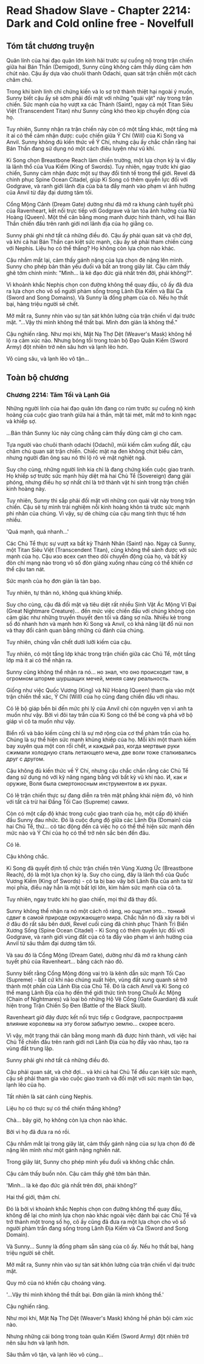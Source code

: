 # Read Shadow Slave - Chapter 2214: Dark and Cold online free - Novelfull

## Tóm tắt chương truyện

Quân lính của hai đạo quân lớn kinh hãi trước sự cuồng nộ trong trận chiến giữa hai Bán Thần (Demigod), Sunny cũng không cảm thấy dũng cảm hơn chút nào. Cậu ấy dựa vào chuôi thanh Odachi, quan sát trận chiến một cách chăm chú.

Trong khi binh lính chỉ chứng kiến và lo sợ trở thành thiệt hại ngoài ý muốn, Sunny biết cậu ấy sẽ sớm phải đối mặt với những "quái vật" này trong trận chiến. Sức mạnh của họ vượt xa các Thánh (Saint), ngay cả một Titan Siêu Việt (Transcendent Titan) như Sunny cũng khó theo kịp chuyển động của họ.

Tuy nhiên, Sunny nhận ra trận chiến này còn có một tầng khác, một tầng mà ít ai có thể cảm nhận được: cuộc chiến giữa Ý Chí (Will) của Ki Song và Anvil. Sunny không đủ kiến thức về Ý Chí, nhưng cậu ấy chắc chắn rằng hai Bán Thần đang sử dụng nó một cách điêu luyện như vũ khí.

Ki Song chọn Breastbone Reach làm chiến trường, một lựa chọn kỳ lạ vì đây là lãnh thổ của Vua Kiếm (King of Swords). Tuy nhiên, ngay trước khi giao chiến, Sunny cảm nhận được một sự thay đổi tinh tế trong thế giới. Revel đã chinh phục Spine Ocean Citadel, giúp Ki Song có thêm quyền lực đối với Godgrave, và ranh giới lãnh địa của bà ta đẩy mạnh vào phạm vi ảnh hưởng của Anvil từ đáy đại dương tăm tối.

Cổng Mộng Cảnh (Dream Gate) dường như đã mở ra khung cảnh tuyết phủ của Ravenheart, kết nối trực tiếp với Godgrave và lan tỏa ảnh hưởng của Nữ Hoàng (Queen). Một thế cân bằng mong manh được hình thành, với hai Bán Thần chiến đấu trên ranh giới nơi lãnh địa của họ giằng co.

Sunny phải ghi nhớ tất cả những điều đó. Cậu ấy phải quan sát và chờ đợi, và khi cả hai Bán Thần cạn kiệt sức mạnh, cậu ấy sẽ phải tham chiến cùng với Nephis. Liệu họ có thể thắng? Họ không còn lựa chọn nào khác.

Cậu nhắm mắt lại, cảm thấy gánh nặng của lựa chọn đè nặng lên mình. Sunny cho phép bản thân yếu đuối và bất an trong giây lát. Cậu cảm thấy ghê tởm chính mình: "Mình... là kẻ đạo đức giả nhất trên đời, phải không?".

Vì khoảnh khắc Nephis chọn con đường không thể quay đầu, cô ấy đã đưa ra lựa chọn cho vô số người phàm sống trong Lãnh Địa Kiếm và Bài Ca (Sword and Song Domains). Và Sunny là đồng phạm của cô. Nếu họ thất bại, hàng triệu người sẽ chết.

Mở mắt ra, Sunny nhìn vào sự tàn sát khôn lường của trận chiến vĩ đại trước mặt. "...Vậy thì mình không thể thất bại. Mình đơn giản là không thể."

Cậu nghiến răng. Như mọi khi, Mặt Nạ Thợ Dệt (Weaver's Mask) không hề lộ ra cảm xúc nào. Nhưng bóng tối trong toàn bộ Đạo Quân Kiếm (Sword Army) đột nhiên trở nên sâu hơn và lạnh lẽo hơn.

Vô cùng sâu, và lạnh lẽo vô tận...

## Toàn bộ chương

### Chương 2214: Tăm Tối và Lạnh Giá

Những người lính của hai đạo quân lớn đang co rúm trước sự cuồng nộ kinh hoàng của cuộc giao tranh giữa hai á thần, mặt tái mét, mắt mở to kinh ngạc và khiếp sợ.

...Bản thân Sunny lúc này cũng chẳng cảm thấy dũng cảm gì cho cam.

Tựa người vào chuôi thanh odachi (Odachi), mũi kiếm cắm xuống đất, cậu chăm chú quan sát trận chiến. Chiếc mặt nạ đen không chút biểu cảm, nhưng người đàn ông sau nó thì lộ rõ vẻ mặt nghiệt ngã.

Suy cho cùng, những người lính kia chỉ là đang chứng kiến cuộc giao tranh. Họ khiếp sợ trước sức mạnh hủy diệt mà hai Chủ Tể (Sovereign) đang giải phóng, nhưng điều họ sợ nhất chỉ là trở thành vật hi sinh trong trận chiến kinh hoàng này.

Tuy nhiên, Sunny thì sắp phải đối mặt với những con quái vật này trong trận chiến. Cậu sẽ tự mình trải nghiệm nỗi kinh hoàng khôn tả trước sức mạnh phi nhân của chúng. Vì vậy, sự dè chừng của cậu mang tính thực tế hơn nhiều.

'Quá mạnh, quá nhanh...'

Các Chủ Tể thực sự vượt xa bất kỳ Thánh Nhân (Saint) nào. Ngay cả Sunny, một Titan Siêu Việt (Transcendent Titan), cũng không thể sánh được với sức mạnh của họ. Cậu изо всех сил theo dõi chuyển động của họ, và bất kỳ đòn chí mạng nào trong vô số đòn giáng xuống nhau cũng có thể khiến cơ thể cậu tan nát.

Sức mạnh của họ đơn giản là tàn bạo.

Tuy nhiên, tự thân nó, không quá khủng khiếp.

Suy cho cùng, cậu đã đối mặt và tiêu diệt rất nhiều Sinh Vật Ác Mộng Vĩ Đại (Great Nightmare Creature)... đến mức việc chiến đấu với chúng không còn cảm giác như những truyền thuyết đen tối và đáng sợ nữa. Nhiều kẻ trong số đó nhanh hơn và mạnh hơn Ki Song và Anvil, có khả năng lật đổ núi non và thay đổi cảnh quan bằng những cú đánh của chúng.

Tuy nhiên, chúng vẫn chết dưới lưỡi kiếm của cậu.

Tuy nhiên, có một tầng lớp khác trong trận chiến giữa các Chủ Tể, một tầng lớp mà ít ai có thể nhận ra.

Sunny cũng không thể nhận ra nó... но знал, что оно происходит там, в огромном шторме шуршащих мечей, меняя саму реальность.

Giống như việc Quốc Vương (King) và Nữ Hoàng (Queen) tham gia vào một trận chiến thể xác, Ý Chí (Will) của họ cũng đang chiến đấu với nhau.

Có lẽ bộ giáp bền bỉ đến mức phi lý của Anvil chỉ còn nguyên vẹn vì anh ta muốn như vậy. Bởi vì đôi tay trần của Ki Song có thể bẻ cong và phá vỡ bộ giáp vì cô ta muốn như vậy.

Biển rối và bão kiếm cũng chỉ là sự mở rộng của cơ thể phàm trần của họ. Chúng là sự thể hiện sức mạnh khủng khiếp của họ. Mỗi khi một thanh kiếm bay xuyên qua một con rối chết, и каждый раз, когда мертвые руки сжимали холодную сталь летающего меча, две воли тоже сталкивались друг с другом.

Cậu không đủ kiến thức về Ý Chí, nhưng cậu chắc chắn rằng các Chủ Tể đang sử dụng nó với kỹ năng ngang bằng với bất kỳ vũ khí nào. И, как и оружие, Воля была смертоносным инструментом в их руках.

Có lẽ trận chiến thực sự đang diễn ra trên mặt phẳng khái niệm đó, vô hình với tất cả trừ hai Đấng Tối Cao (Supreme) самих.

Còn có một cấp độ khác trong cuộc giao tranh của họ, một cấp độ khiến đầu Sunny đau nhức. Đó là cuộc đụng độ giữa các Lãnh Địa (Domain) của hai Chủ Tể, thứ... có tác động đến cả việc họ có thể thể hiện sức mạnh đến mức nào và Ý Chí của họ có thể trở nên sắc bén đến đâu.

Có lẽ.

Cậu không chắc.

Ki Song đã quyết định tổ chức trận chiến trên Vùng Xương Ức (Breastbone Reach), đó là một lựa chọn kỳ lạ. Suy cho cùng, đây là lãnh thổ của Quốc Vương Kiếm (King of Swords) - cô ta bị bao vây bởi Lãnh Địa của anh ta từ mọi phía, điều này hẳn là một bất lợi lớn, kìm hãm sức mạnh của cô ta.

Tuy nhiên, ngay trước khi họ giao chiến, mọi thứ đã thay đổi.

Sunny không thể nhận ra nó một cách rõ ràng, но ощутил это... тонкий сдвиг в самой природе окружающего мира. Chắc hẳn nó đã xảy ra bởi vì ở đâu đó rất sâu bên dưới, Revel cuối cùng đã chinh phục Thành Trì Biển Xương Sống (Spine Ocean Citadel) - Ki Song có thêm quyền lực đối với Godgrave, và ranh giới vùng đất của cô ta đẩy vào phạm vi ảnh hưởng của Anvil từ sâu thẳm đại dương tăm tối.

Và sau đó là Cổng Mộng (Dream Gate), dường như đã mở ra khung cảnh tuyết phủ của Ravenheart... bằng cách nào đó.

Sunny biết rằng Cổng Mộng đóng vai trò là kênh dẫn sức mạnh Tối Cao (Supreme) - bất cứ khi nào chúng xuất hiện, vùng đất xung quanh sẽ trở thành một phần của Lãnh Địa của Chủ Tể. Đó là cách Anvil và Ki Song có thể mang Lãnh Địa của họ đến thế giới thức tỉnh trong Chuỗi Ác Mộng (Chain of Nightmares) và loại bỏ những Hộ Vệ Cổng (Gate Guardian) đã xuất hiện trong Trận Chiến Sọ Đen (Battle of the Black Skull).

Ravenheart giờ đây được kết nối trực tiếp с Godgrave, распространяя влияние королевы на эту богом забытую землю... скорее всего.

Vì vậy, một trạng thái cân bằng mong manh đã được hình thành, với việc hai Chủ Tể chiến đấu trên ranh giới nơi Lãnh Địa của họ đẩy vào nhau, tạo ra vùng đất trung lập.

Sunny phải ghi nhớ tất cả những điều đó.

Cậu phải quan sát, và chờ đợi... và khi cả hai Chủ Tể đều cạn kiệt sức mạnh, cậu sẽ phải tham gia vào cuộc giao tranh và đối mặt với sức mạnh tàn bạo, lạnh lẽo của họ.

Tất nhiên là sát cánh cùng Nephis.

Liệu họ có thực sự có thể chiến thắng không?

Chà... bây giờ, họ không còn lựa chọn nào khác.

Bởi vì họ đã đưa ra nó rồi.

Cậu nhắm mắt lại trong giây lát, cảm thấy gánh nặng của sự lựa chọn đó đè nặng lên mình như một gánh nặng nghiền nát.

Trong giây lát, Sunny cho phép mình yếu đuối và không chắc chắn.

Cậu cảm thấy buồn nôn. Cậu cảm thấy ghê tởm bản thân.

'Mình... là kẻ đạo đức giả nhất trên đời, phải không?'

Hai thế giới, thậm chí.

Đó là bởi vì khoảnh khắc Nephis chọn con đường không thể quay đầu, không để lại cho mình lựa chọn nào khác ngoài việc đánh bại các Chủ Tể và trở thành một trong số họ, cô ấy cũng đã đưa ra một lựa chọn cho vô số người phàm trần đang sống trong Lãnh Địa Kiếm và Ca (Sword and Song Domain).

Và Sunny... Sunny là đồng phạm sẵn sàng của cô ấy. Nếu họ thất bại, hàng triệu người sẽ chết.

Mở mắt ra, Sunny nhìn vào sự tàn sát khôn lường của trận chiến vĩ đại trước mặt.

Quy mô của nó khiến cậu choáng váng.

'...Vậy thì mình không thể thất bại. Đơn giản là mình không thể.'

Cậu nghiến răng.

Như mọi khi, Mặt Nạ Thợ Dệt (Weaver's Mask) không hề phản bội cảm xúc nào.

Nhưng những cái bóng trong toàn quân Kiếm (Sword Army) đột nhiên trở nên sâu hơn và lạnh hơn.

Sâu thẳm vô tận, và lạnh lẽo vô cùng...